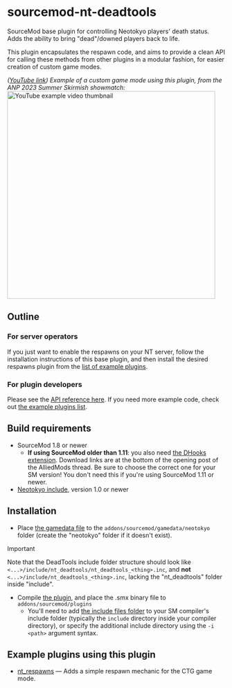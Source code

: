 # sourcemod-nt-deadtools
SourceMod base plugin for controlling Neotokyo players' death status. Adds the ability to bring "dead"/downed players back to life.

This plugin encapsulates the respawn code, and aims to provide a clean API for calling these methods from other plugins in a modular fashion, for easier creation of custom game modes.

*([YouTube link](https://www.youtube.com/watch?v=ncVmKLMM7bk&list=PLtWzsvsEHmmDjrtEOYeusjBBF3eWUPD59)) Example of a custom game mode using this plugin, from the ANP 2023 Summer Skirmish showmatch:*
<a href="https://www.youtube.com/watch?v=ncVmKLMM7bk&list=PLtWzsvsEHmmDjrtEOYeusjBBF3eWUPD59"><img alt="YouTube example video thumbnail" src="https://i.ytimg.com/vi/ncVmKLMM7bk/maxresdefault.jpg" width="480" /></a>

## Outline

### For server operators
If you just want to enable the respawns on your NT server, follow the installation instructions of this base plugin, and then install the desired respawns plugin from the [list of example plugins](#example-plugins-using-this-plugin).

### For plugin developers
Please see the [API reference here](https://github.com/Rainyan/sourcemod-nt-deadtools/blob/main/addons/sourcemod/scripting/include/nt_deadtools/nt_deadtools_natives.inc). If you need more example code, check out [the example plugins list](#example-plugins-using-this-plugin).

## Build requirements
* SourceMod 1.8 or newer <!-- TODO: SM 1.7.3 compiles successfully, but can we support it?? -->
  * **If using SourceMod older than 1.11**: you also need [the DHooks extension](https://forums.alliedmods.net/showpost.php?p=2588686). Download links are at the bottom of the opening post of the AlliedMods thread. Be sure to choose the correct one for your SM version! You don't need this if you're using SourceMod 1.11 or newer.
* [Neotokyo include](https://github.com/softashell/sourcemod-nt-include), version 1.0 or newer

## Installation
* Place [the gamedata file](addons/sourcemod/gamedata/neotokyo/) to the `addons/sourcemod/gamedata/neotokyo` folder (create the "neotokyo" folder if it doesn't exist).
> [!IMPORTANT]  
> Note that the DeadTools include folder structure should look like `<...>/include/nt_deadtools/nt_deadtools_<thing>.inc`, and **not** `<...>/include/nt_deadtools_<thing>.inc`, lacking the "nt_deadtools" folder inside "include".
* Compile [the plugin](addons/sourcemod/scripting), and place the .smx binary file to `addons/sourcemod/plugins`
  * You'll need to add [the include files folder](addons/sourcemod/scripting/include) to your SM compiler's include folder (typically the `include` directory inside your compiler directory), or specify the additional include directory using the `-i <path>` argument syntax.



## Example plugins using this plugin
* [nt_respawns](https://github.com/Rainyan/sourcemod-nt-respawns) — Adds a simple respawn mechanic for the CTG game mode.

